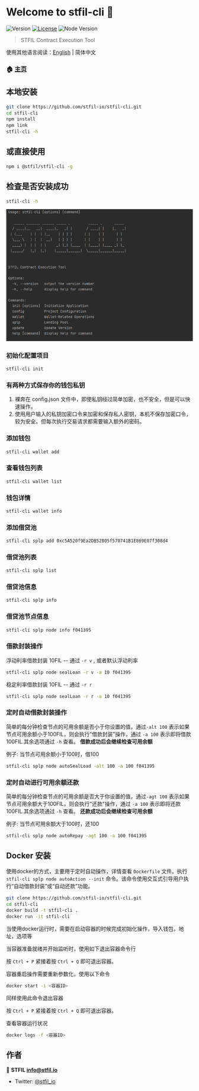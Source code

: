# Welcome to stfil-cli 👋
![Version](https://img.shields.io/badge/version-1.2.1-blue.svg?cacheSeconds=2592000)
[![License](https://img.shields.io/badge/License-Apache%202.0-blue.svg)](https://opensource.org/licenses/Apache-2.0)
![Node Version](https://img.shields.io/badge/node->=16.0.0-brightgreen)

> STFIL Contract Execution Tool

使用其他语言阅读：[English](./README.md) | 简体中文

### 🏠 [主页](https://stfil.io)

## 本地安装

```sh
git clone https://github.com/stfil-io/stfil-cli.git
cd stfil-cli
npm install
npm link
stfil-cli -h
```

## 或直接使用

```sh
npm i @stfil/stfil-cli -g
```
## 检查是否安装成功
```sh
stfil-cli -h
```

![img.png](img.png)

### 初始化配置项目
```sh
stfil-cli init
```

### 有两种方式保存你的钱包私钥
1. 裸奔在 config.json 文件中，即使私钥经过简单加密，也不安全，但是可以快速操作。
2. 使用用户输入的私钥加密口令来加密和保存私人密钥，本机不保存加密口令，较为安全。但每次执行交易请求都需要输入额外的密码。


### 添加钱包
```sh
stfil-cli wallet add
```
### 查看钱包列表
```sh
stfil-cli wallet list
```
### 钱包详情
```sh
stfil-cli wallet info
```

### 添加借贷池
```sh
stfil-cli splp add 0xc5A520f9Ea2DB52805f570741B1E869E07f308d4
```

### 借贷池列表
```sh
stfil-cli splp list
```

### 借贷池信息
```sh
stfil-cli splp info
```

### 借贷池节点信息
```sh
stfil-cli splp node info f041395
```

### 借款封装操作
浮动利率借款封装 10FIL -- 通过 `-r v` , 或者默认浮动利率
```sh
stfil-cli splp node sealLoan -r v -a 10 f041395 
```
稳定利率借款封装 10FIL -- 通过 `-r r`
```sh
stfil-cli splp node sealLoan -r r -a 10 f041395 
```

### 定时自动借款封装操作

简单的每分钟检查节点的可用余额是否小于你设置的值，通过`-alt 100` 表示如果节点可用余额小于100FIL，则会执行"借款封装"操作，通过 `-a 100` 表示即将借款100FIL.其余选项通过 `-h` 查看。
**借款成功后会继续检查可用余额**

例子:
当节点可用余额小于100时，借100

```sh
stfil-cli splp node autoSealLoad -alt 100 -a 100 f041395
```

### 定时自动进行可用余额还款

简单的每分钟检查节点的可用余额是否大于你设置的值，通过`-agt 100` 表示如果节点可用余额大于100FIL，则会执行"还款"操作，通过 `-a 100` 表示即将还款100FIL.其余选项通过 `-h` 查看。
**还款成功后会继续检查可用余额**


例子:
当节点可用余额大于100时，还100

```sh
stfil-cli splp node autoRepay -agt 100 -a 100 f041395
```


## Docker 安装
使用docker的方式，主要用于定时自动操作，详情查看 `Dockerfile` 文件。执行 `stfil-cli splp node autoAction --init` 命令。该命令使用交互式引导用户执行“自动借款封装”或“自动还款”功能。

```sh
git clone https://github.com/stfil-io/stfil-cli.git
cd stfil-cli
docker build -t stfil-cli .
docker run -it stfil-cli
```

当使用docker运行时，需要在启动容器的时候完成初始化操作，导入钱包，地址，选项等

当容器准备就绪并开始监听时，使用如下退出容器命令行

按 `Ctrl + P` 紧接着按 `Ctrl + Q` 即可退出容器。


容器重启操作需要重新参数化，使用以下命令

```sh
docker start -i <容器ID>
```

同样使用此命令退出容器

按 `Ctrl + P` 紧接着按 `Ctrl + Q` 即可退出容器。


查看容器运行状况
```sh
docker logs -f <容器ID>
```

## 作者

👤 **STFIL <info@stfil.io>**

* Twitter: [@stfil\_io](https://twitter.com/stfil\_io)
